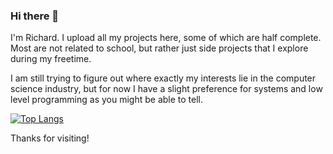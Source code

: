 ### Hi there 👋

I'm Richard. I upload all my projects here, some of which are half complete. Most are not related to school, but rather just side projects that I explore during my freetime.

I am still trying to figure out where exactly my interests lie in the computer science industry, but for now I have a slight preference for systems and low level programming as you might be able to tell.

[![Top Langs](https://github-readme-stats.vercel.app/api/top-langs/?username=reigenatk&layout=compact&theme=highcontrast&langs_count=7)](https://github.com/reigenatk/github-readme-stats)

Thanks for visiting!
